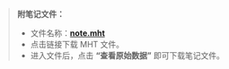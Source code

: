 > **附笔记文件：**
> 
> - 文件名称：[**note.mht**](./note.mht)
> - 点击链接下载 MHT 文件。
> - 进入文件后，点击 **“查看原始数据”** 即可下载笔记文件。
